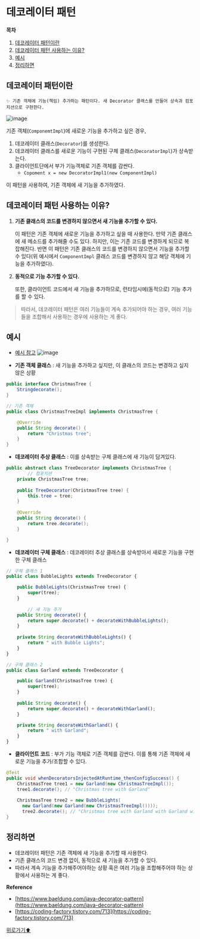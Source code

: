 # 데코레이터 패턴

**목차**
1. [데코레이터 패턴이란](#데코레이터-패턴이란)
2. [데코레이터 패턴 사용하는 이유?](#데코레이터-패턴-사용하는-이유)
3. [예시](#예시)
4. [정리하면](#정리하면)


## 데코레이터 패턴이란

<aside>
  
    ✨ 기존 객체에 기능(책임) 추가하는 패턴이다. 새 Decorator 클래스를 만들어 상속과 컴포지션으로 구현한다.

</aside>

![image](https://user-images.githubusercontent.com/77563814/190975559-a09132ca-eaed-4b4c-8f72-c717b5a883ce.png)


기존 객체(`ComponemtImpl`)에 새로운 기능을 추가하고 싶은 경우,

1. 데코레이터 클래스(`Decorator`)를 생성한다. 
2. 데코레이터 클래스를 새로운 기능이 구현된 구체 클래스(`DecoratorImpl`)가 상속받는다.
3. 클라이언트단에서 부가 기능객체로 기존 객체를 감싼다.
    - `Copoment x = new DecoratorImpl1(new ComponentImpl)`

이 패턴을 사용하여, 기존 객체에 새 기능을 추가하였다.

## 데코레이터 패턴 사용하는 이유?

1. **기존 클래스의 코드를 변경하지 않으면서 새 기능을 추가할 수 있다.**
	
	이 패턴은 기존 객체에 새로운 기능을 추가하고 싶을 때 사용한다. 만약 기존 클래스에 새 메소드를 추가해줄 수도 있다. 하지만, 이는 기존 코드를 변경하게 되므로 복잡해진다. 반면 이 패턴은 기존 클래스의 코드를 변경하지 않으면서 기능을 추가할 수 있다(위 예시에서 `ComponentImpl` 클래스 코드를 변경하지 않고 해당 객체에 기능을 추가하였다).

2. **동적으로 기능 추가할 수 있다.**
	
	또한, 클라이언트 코드에서 새 기능을 추가하므로, 런타임시에(동적으로) 기능 추가를 할 수 있다.


> 따라서, 데코레이터 패턴은 여러 기능들이 계속 추가되어야 하는 경우, 여러 기능들을 조합해서 사용하는 경우에 사용하는 게 좋다.

## 예시

- [예시 참고](https://www.baeldung.com/java-decorator-pattern)
![image](https://user-images.githubusercontent.com/77563814/190975793-1f57e402-ee4f-4cd5-ab35-5c3125fff3df.png)



- **기존 객체 클래스** : 새 기능을 추가하고 싶지만, 이 클래스의 코드는 변경하고 싶지 않은 상황

```java
public interface ChristmasTree {
    Stringdecorate();
}

// 기존 객체
public class ChristmasTreeImpl implements ChristmasTree {

    @Override
    public String decorate() {
        return "Christmas tree";
    }
}
```

- **데코레이터 추상 클래스** : 이를 상속받는 구체 클래스에 새 기능이 담겨있다.

```java
public abstract class TreeDecorator implements ChristmasTree {
		// 컴포지션
    private ChristmasTree tree;
    
    public TreeDecorator(ChristmasTree tree) {
        this.tree = tree;
    }
    
    @Override
    public String decorate() {
        return tree.decorate();
    }

}
```

- **데코레이터 구체 클래스** : 데코레이터 추상 클래스를 상속받아서 새로운 기능을 구현한 구체 클래스

```jsx
// 구체 클래스 1
public class BubbleLights extends TreeDecorator {

    public BubbleLights(ChristmasTree tree) {
        super(tree);
    }
    
		// 새 기능 추가
    public String decorate() {
        return super.decorate() + decorateWithBubbleLights();
    }
    
    private String decorateWithBubbleLights() {
        return " with Bubble Lights";
    }
}

// 구체 클래스 2
public class Garland extends TreeDecorator {

    public Garland(ChristmasTree tree) {
        super(tree);
    }
    
    public String decorate() {
        return super.decorate() + decorateWithGarland();
    }

    private String decorateWithGarland() {
        return " with Garland";
    }
}
```

- **클라이언트 코드** : 부가 기능 객체로 기존 객체를 감싼다. 이를 통해 기존 객체에 새로운 기능을 추가/조합할 수 있다.

```java
@Test
public void whenDecoratorsInjectedAtRuntime_thenConfigSuccess() {
    ChristmasTree tree1 = new Garland(new ChristmasTreeImpl());
    tree1.decorate(); // "Christmas tree with Garland"
     
    ChristmasTree tree2 = new BubbleLights(
      new Garland(new Garland(new ChristmasTreeImpl())));
      tree2.decorate(); // "Christmas tree with Garland with Garland with Bubble Lights"
}
```

## 정리하면

- 데코레이터 패턴은 기존 객체에 새 기능을 추가할 때 사용한다.
- 기존 클래스의 코드 변경 없이, 동적으로 새 기능을 추가할 수 있다.
- 따라서 계속 기능을 추가해주어야하는 상황 혹은 여러 기능을 조합해주어야 하는 상황에서 사용하는 게 좋다.

**Reference**

- [https://www.baeldung.com/java-decorator-pattern](https://www.baeldung.com/java-decorator-pattern)
- [https://coding-factory.tistory.com/713](https://coding-factory.tistory.com/713)


[위로가기⬆](#데코레이터-패턴)
